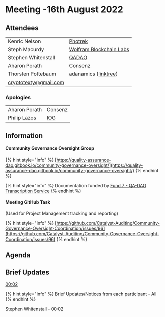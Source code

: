# Meeting -16th August 2022

## Attendees

|                                                       |                                                                   |
| ----------------------------------------------------- | ----------------------------------------------------------------- |
| Kenric Nelson                                         | [Photrek](https://photrek.world/)                                 |
| Steph Macurdy                                         | [Wolfram Blockchain Labs](https://www.wolframblockchainlabs.com/) |
| Stephen Whitenstall                                   | [QADAO](https://quality-assurance-dao.github.io/)                 |
| Aharon Porath                                         | Consenz                                                           |
| Thorsten Pottebaum                                    | adanamics ([linktree](https://linktr.ee/adanamics))               |
| [cryptotexty@gmail.com](mailto:cryptotexty@gmail.com) |                                                                   |

### Apologies

|               |                                             |
| ------------- | ------------------------------------------- |
| Aharon Porath | Consenz                                     |
| Philip Lazos  | [IOG](https://iohk.io/jp/team/philip-lazos) |

## Information

#### Community Governance Oversight Group

{% hint style="info" %}
[https://quality-assurance-dao.gitbook.io/community-governance-oversight/](https://quality-assurance-dao.gitbook.io/community-governance-oversight/)
{% endhint %}

{% hint style="info" %}
Documentation funded by [Fund 7 - QA-DAO Transcription Service](https://cardano.ideascale.com/c/idea/383492)
{% endhint %}

#### Meeting GitHub Task

(Used for Project Management tracking and reporting)

{% hint style="info" %}
[https://github.com/Catalyst-Auditing/Community-Governance-Oversight-Coordination/issues/96](https://github.com/Catalyst-Auditing/Community-Governance-Oversight-Coordination/issues/96)
{% endhint %}

## Agenda

## Brief Updates

[00:02](https://youtu.be/vXErKcmM-iE?t=2)

{% hint style="info" %}
Brief Updates/Notices from each participant - All
{% endhint %}

Stephen Whitenstall - 00:02
